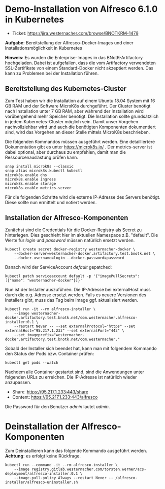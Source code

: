 # Demo-Installation von Alfresco 6.1.0 in Kubernetes

- Ticket: https://jira.westernacher.com/browse/BNOTKRM-1476

**Aufgabe:** Bereitstellung der Alfresco-Docker-Images und einer Installationsmöglichkeit in Kubernetes

**Hinweis:** Es wurden die Enterprise-Images in das BNotK-Artifactory hochgeladen.
Dabei ist aufgefallen, dass die vom Artifactory verwendeten SSL-Zertifikate von einem Standard-Docker nicht akzeptiert werden.
Das kann zu Problemen bei der Installation führen.

## Bereitstellung des Kubernetes-Cluster

Zum Test haben wir die Installation auf einem Ubuntu 18.04 System mit 16 GB RAM und der Software MicroK8s durchgeführt.
Der Cluster benötigt nach Installation unter 7 GB RAM, aber während der Installation wird vorübergehend mehr Speicher benötigt.
Die Installation sollte grundsätzlich in jedem Kubernetes-Cluster möglich sein.
Damit unser Vorgehen nachvollziehbar wird und auch die benötigten Komponenten dokumentiert sind, wird das Vorgehen an
dieser Stelle mittels MicroK8s beschrieben.

Die folgenden Kommandos müssen ausgeführt werden. Eine detailliertere Dokumentation gibt es unter https://microk8s.io/ .
Der metrics-server ist dabei optional, aber durchaus zu empfehlen, damit man die Ressourcenauslastung prüfen kann.

    snap install microk8s --classic
    snap alias microk8s.kubectl kubectl
    microk8s.enable dns
    microk8s.enable ingress
    microk8s.enable storage
    microk8s.enable metrics-server

Für die folgenden Schritte wird die externe IP-Adresse des Servers benötigt.
Diese sollte nun ermittelt und notiert werden.

## Installation der Alfresco-Komponenten

Zunächst sind die Credentials für die Docker-Registry als Secret zu hinterlegen.
Dies geschieht hier im aktuellen Namespace z.B. "default".
Die Werte für _login_ und _password_ müssen natürlich ersetzt werden.

    kubectl create secret docker-registry westernacher-docker \
        --docker-server=westernacher-docker.artifactory.test.bnotk.net \
        --docker-username=login --docker-password=password

Danach wird der ServiceAccount _default_ gepatched:

    kubectl patch serviceaccount default -p '{"imagePullSecrets": [{"name": "westernacher-docker"}]}'

Nun ist der Installer auszuführen. Die IP-Adresse bei externalHost muss durch die o.g. Adresse ersetzt werden.
Falls es neuere Versionen des Installers gibt, muss das Tag beim Image ggf. aktualisiert werden.

    kubectl run -it --rm alfresco-installer \
        --image westernacher-docker.artifactory.test.bnotk.net/com.westernacher.alfresco-installer:0.1 \
        --restart Never -- --set externalProtocol="https" --set externalHost="95.217.1.233" --set externalPort="443" \
        --set imageprefix="westernacher-docker.artifactory.test.bnotk.net/com.westernacher."

Sobald der Installer sich beendet hat, kann man mit folgendem Kommando den Status der Pods bzw. Container prüfen:

    kubectl get pods --watch
    
Nachdem alle Container gestartet sind, sind die Anwendungen unter folgenden URLs zu erreichen.
Die IP-Adresse ist natürlich wieder anzupassen.

- Share: https://95.217.1.233:443/share
- Content: https://95.217.1.233:443/alfresco

Die Password für den Benutzer _admin_ lautet _admin_.

# Deinstallation der Alfresco-Komponenten

Zum Deinstallieren kann das folgende Kommando ausgeführt werden. **Achtung:** es erfolgt keine Rückfrage.

    kubectl run --command -it --rm alfresco-installer \
        --image registry.gitlab.westernacher.com/torsten.werner/acs-deployment/alfresco-installer:0.1 \
        --image-pull-policy Always --restart Never -- /alfresco-installer/alfresco-uninstaller.sh
